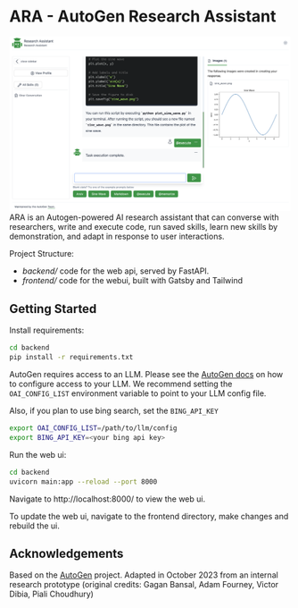 # ARA - AutoGen Research Assistant

![ARA](./docs/images/ara.png)
ARA is an Autogen-powered AI research assistant that can converse with researchers, write and execute code, run saved skills, learn new skills by demonstration, and adapt in response to user interactions.

Project Structure:

- _backend/_ code for the web api, served by FastAPI.
- _frontend/_ code for the webui, built with Gatsby and Tailwind

## Getting Started

Install requirements:

```bash
cd backend
pip install -r requirements.txt
```

AutoGen requires access to an LLM. Please see the [AutoGen docs](https://microsoft.github.io/autogen/docs/FAQ#set-your-api-endpoints) on how to configure access to your LLM. We recommend setting the `OAI_CONFIG_LIST` environment variable to point to your LLM config file.

Also, if you plan to use bing search, set the `BING_API_KEY`

```bash
export OAI_CONFIG_LIST=/path/to/llm/config
export BING_API_KEY=<your bing api key>
```

Run the web ui:

```bash
cd backend
uvicorn main:app --reload --port 8000
```

Navigate to http://localhost:8000/ to view the web ui.

To update the web ui, navigate to the frontend directory, make changes and rebuild the ui.

## Acknowledgements

Based on the [AutoGen](https://microsoft.github.io/autogen) project.
Adapted in October 2023 from an internal research prototype (original credits: Gagan Bansal, Adam Fourney, Victor Dibia, Piali Choudhury)
